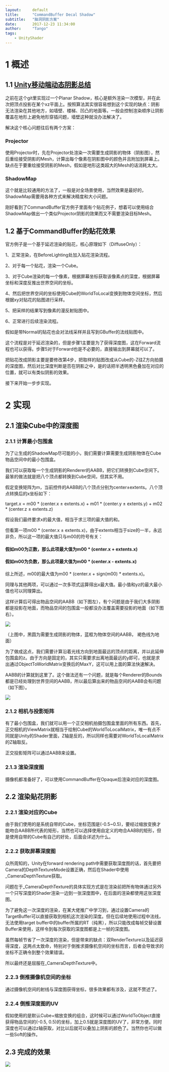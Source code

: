 ```yaml
---
layout:     default
title:      "CommandBuffer Decal Shadow"
subtitle:   "脑洞阴影方案"
date:       2017-12-23 11:34:00
author:     "Tango"
tags:
    - UnityShader
---
```


# 1 概述

## 1.1 [Unity移动端动态阴影总结](https://zhuanlan.zhihu.com/p/26662359 "去知乎")

之前在这个git里实现过一个Planar Shadow，核心是额外渲染一次模型，并在此次把顶点投影在某个xz平面上。按照算法其实很容易想到这个实现的缺点：阴影无法渲染在其他地方，如墙壁、楼梯、凹凸的地面等。一般会控制渲染顺序让阴影覆盖在地形上避免地形穿插问题，墙壁这种就没办法解决了。

解决这个核心问题往后有两个方案：

### Projector

使用Projector时，先在Projector处渲染一次需要生成阴影的物体（阴影图），然后重绘接受阴影的Mesh，计算出每个像素在阴影图中的颜色并且附加到屏幕上。缺点在于要重绘接受阴影的Mesh，假如是地形这类超大的Mesh的话消耗太大。

### ShadowMap

这个就是比较通用的方法了，一般是对全场景使用，当然效果是最好的，ShadowMap需要用各种方式来解决精度和大小问题。

刚好看到了CommandBuffer官方例子里面有个贴花例子，想着可以使用结合ShadowMap做出一个类似Projector阴影的效果而又不需要渲染目标Mesh。

## 1.2 基于CommandBuffer的贴花效果

官方例子是一个基于延迟渲染的贴花，核心原理如下（DiffuseOnly）：

1、正常渲染，在BeforeLighting处加入贴花渲染流程。

2、对于每一个贴花，渲染一个Cube。

3、对于Cube渲染的每一个像素，根据屏幕坐标获取该像素点的深度，根据屏幕坐标和深度反推出世界空间的坐标。

4、然后把世界空间的坐标使用Cube的WorldToLocal变换到物体空间坐标，然后根据xy对贴花的贴图进行采样。

5、把采样的结果写到像素的漫反射贴图中。

6、正常进行后续渲染流程。


假如是带Normal的贴花也会对法线采样并且写到GBuffer的法线贴图中。

这个流程是对于延迟渲染的，但是步骤1主要是为了获得深度图，这在Forward流程也可以获得。步骤5对于Forward也是不必要的，直接输出到屏幕就可以了。

把贴花改成阴影主要是要修改第4步，把取样的贴图改成从Cube的-Z往Z方向拍摄的深度图，然后对比深度判断是否在阴影之中，是的话把半透明黑色叠加在对应的位置，就可以有类似阴影的效果。

接下来开始一步步实现。

# 2 实现

## 2.1 渲染Cube中的深度图

### 2.1.1 计算最小包围盒

为了让生成的ShadowMap尽可能的小，我们需要计算需要生成阴影物体在Cube物品空间中的最小包围盒。

我们可以获取每一个生成阴影的Renderer的AABB，把它们转换到Cube空间下。最笨的做法就是把八个顶点都转换到Cube空间，但其实不用。

假定变换矩阵为m，当前控件的AABB的八个顶点分别为center±extents。八个顶点转换后的x坐标如下：

target.x = m00 * (center.x ± extents.x) + m01 * (center.y ± extents.y) + m02 * (center.z ± extents.z)

假设我们最终要求x的最大值，相当于求三项的最大值的和。

但看第一项m00 * (center.x ± extents.x)，由于extents相当于size的一半，永远非负，所以这一项的最大值只与m00的符号有关：

#### 假如m00为正数，那么此项最大值为m00 * (center.x + extents.x)

#### 假如m00为负数，那么此项最大值为m00 * (center.x - extents.x)

综上所述，m00的最大值为m00 * (center.x + sign(m00) * extents.x)。

同理与其他两项，可以通过一次多项式运算得出x最大值。最小值和yz的最大最小值也可以同理算出。

这样计算后可得出物品空间的AABB（如下图左），有个问题是由于我们大多阴影都是投影在地面，而物品空间的包围盒一般都没办法覆盖需要投影的地面（如下图右）。

![](http://tangoyzx.github.io/images/posts/post_3.jpg)

（上图中，黑圆为需要生成阴影的物体，蓝框为物体空间的AABB， 褐色线为地面）

为了做成这点，我们需要计算沿着光线方向到地面最远的顶点的距离，并以此延伸包围盒的z。由于方向是固定的，其实只需要求出离地面最远的y即可，也就是求出通过ObjectToWorldMatrix变换后的MaxY，这可以用上面的算法快速解决。

AABB的计算就到这里了。这个做法还有一个问题，就是每个Renderer的Bounds都是已经处理到世界空间的AABB，所以最后算出来的物品空间的AABB会有问题（如下图）。

![](http://tangoyzx.github.io/images/posts/post_4.gif)

### 2.1.2 相机与投影矩阵

有了最小包围盒，我们就可以用一个正交相机拍摄包围盒里面的所有东西。首先，正交相机的ViewMatrix就相当于绘制Cube的WorldToLocalMatrix，唯一有点不同就是Unity的Shader里面，Z轴是反的，所以同样也需要对WorldToLocalMatrix的Z轴取反。

正交投影矩阵可以通过AABB来设置。

### 2.1.3 渲染深度图

摄像机都准备好了，可以使用CommandBuffer在Opaque后渲染对应的深度图。

## 2.2 渲染贴花阴影

### 2.2.1 渲染对应的Cube

由于我们使用的是系统自带的Cube，坐标范围是(-0.5~0.5)，要经过缩放变换才能吻合AABB所代表的矩形，当然也可以选择使用自定义的吻合AABB的矩形，但是使用自带的Cube有自己的好处，后面会详述为什么。

### 2.2.2 获取屏幕深度图

众所周知的，Unity在forward rendering path中需要获取深度图的话，首先要把Camera的DepthTextureMode设置正确，然后在Shader中使用_CameraDepthTexture获取。

问题在于_CameraDepthTexture的具体实现方式是在渲染前把所有物体通过另外一个只写深度的Shader渲染一边到一张深度图中，在后面的渲染都使用这张深度图。

为了避免这一次深度的渲染，在某大佬推广中学习到，通过设置Camera的TargetBuffer可以直接获取到相机这次渲染的深度。但在后续地使用过程中法线，无法使用target buffer中的buffer所属的RT（纯黑），所以只能改成每帧交替设置Buffer来使用，这样令到每次获取的深度图都是上一帧的深度图。

虽然每帧节省了一次深度的渲染，但是带来的缺点：双RenderTexture以及延迟获得深度，这两点太致命，特别对于倒推求摄像机空间的坐标而言，后者会导致求的坐标不正确令到整个效果错误。

所以最终还是屈服在_CameraDepthTexture中。

### 2.2.3 倒推摄像机空间的坐标

通过摄像机空间的射线与深度图获得坐标，很多效果都有涉及，这就不赘述了。

### 2.2.4 倒推深度图的UV

假如使用的是默认Cube+缩放变换的组合，这时候可以通过WorldToObject直接获得物品空间的(-0.5, 0.5)的坐标，加上0.5就是深度图的UV了，非常方便。同时深度也可以通过z轴获取，对比以后就可以叠加上阴影的颜色了。当然你也可以做一些Soft的操作。

## 2.3 完成的效果

![](http://tangoyzx.github.io/images/posts/post_5.gif)
